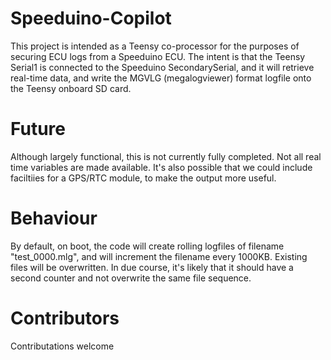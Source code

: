 # Speeduino-Copilot

This project is intended as a Teensy co-processor for the purposes of securing ECU logs from a Speeduino ECU. The intent is that the Teensy Serial1 is connected to the Speeduino SecondarySerial, and it will retrieve real-time data, and write the MGVLG (megalogviewer) format logfile onto the Teensy onboard SD card.
# Future

Although largely functional, this is not currently fully completed. Not all real time variables are made available. It's also possible that we could include faciltiies for a GPS/RTC module, to make the output more useful.

# Behaviour
By default, on boot, the code will create rolling logfiles of filename "test_0000.mlg", and will increment the filename every 1000KB. Existing files will be overwritten. In due course, it's likely that it should have a second counter and not overwrite the same file sequence.

# Contributors
Contributations welcome
